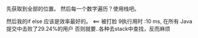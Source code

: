 先获取到全部的位置。
 然后每一个数字遍历？使用栈吧。


 然后我的if else 应该是效率最好的。  <== 被打脸   9执行用时 :10 ms, 在所有 Java 提交中击败了29.24%的用户
 否则就要..各种去stack中查找，反而麻烦